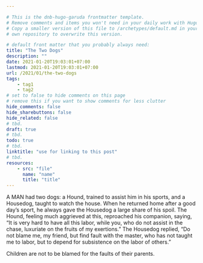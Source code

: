 ```yaml
---

# This is the dnb-hugo-garuda frontmatter template. 
# Remove comments and items you won't need in your daily work with Hugo.
# Copy a smaller version of this file to /archetypes/default.md in your
# own repository to overwrite this version.

# default front matter that you probably always need:
title: "The Two Dogs"
description: ""
date: 2021-01-20T19:03:01+07:00
lastmod: 2021-01-20T19:03:01+07:00
url: /2021/01/the-two-dogs
tags:
    - tag1
    - tag2
# set to false to hide comments on this page
# remove this if you want to show comments for less clutter
hide_comments: false
hide_sharebuttons: false
hide_related: false
# tbd.
draft: true
# tbd.
todo: true
# tbd.
linktitle: "use for linking to this post"
# tbd.
resources:
    - src: "file"
      name: "name"
      title: "title"
---
```

A MAN had two dogs: a Hound, trained to assist him in his sports, and a Housedog, taught to watch the house. When he returned home after a good day’s sport, he always gave the Housedog a large share of his spoil. The Hound, feeling much aggrieved at this, reproached his companion, saying, “It is very hard to have all this labor, while you, who do not assist in the chase, luxuriate on the fruits of my exertions.” The Housedog replied, “Do not blame me, my friend, but find fault with the master, who has not taught me to labor, but to depend for subsistence on the labor of others.”

Children are not to be blamed for the faults of their parents.
